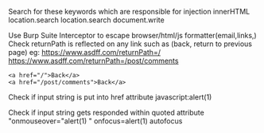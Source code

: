 Search for these keywords which are responsible for injection
	innerHTML
	location.search
	location.search
	document.write

Use Burp Suite Interceptor to escape browser/html/js formatter(email,links,)
Check returnPath is reflected on any link such as (back, return to previous page)
	eg:
	https://www.asdff.com/returnPath=/
	https://www.asdff.com/returnPath=/post/comments

	<a href="/">Back</a>
	<a href="/post/comments">Back</a>

Check if input string is put into href attribute
	javascript:alert(1)
	
Check if input string gets responded within quoted attribute
	"onmouseover="alert(1)
	" onfocus=alert(1) autofocus

